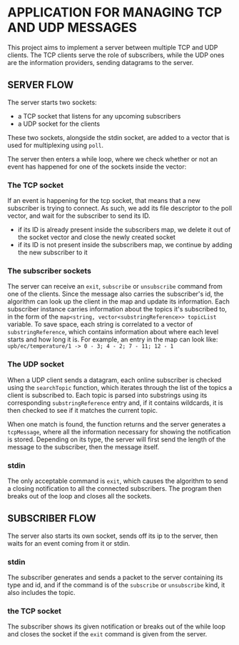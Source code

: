 # APPLICATION FOR MANAGING TCP AND UDP MESSAGES

This project aims to implement a server between multiple TCP and UDP clients.
The TCP clients serve the role of subscribers, while the UDP ones are the information providers,
sending datagrams to the server.

## SERVER FLOW
The server starts two sockets:
- a TCP socket that listens for any upcoming subscribers
- a UDP socket for the clients

These two sockets, alongside the stdin socket, are added to a vector that is used for multiplexing using `poll`.

The server then enters a while loop, where we check whether or not an event has happened for one of the sockets inside the vector:
### The TCP socket
If an event is happening for the tcp socket, that means that a new subscriber is trying to connect.
As such, we add its file descriptor to the poll vector, and wait for the subscriber to send its ID.
- if its ID is already present inside the subscribers map, we delete it out of the socket vector and close the newly created socket
- if its ID is not present inside the subscribers map, we continue by adding the new subscriber to it

### The subscriber sockets
The server can receive an `exit`, `subscribe` or `unsubscribe` command from one of the clients.
Since the message also carries the subscriber's id, the algorithm can look up the client in the map and update its information.
Each subscriber instance carries information about the topics it's subscribed to,
in the form of the `map<string, vector<substringReference>> topicList` variable.
To save space, each string is correlated to a vector of `substringReference`, which contains information about where each level starts and how long it is.
For example, an entry in the map can look like:
`upb/ec/temperature/1 -> 0 - 3; 4 - 2; 7 - 11; 12 - 1`

### The UDP socket
When a UDP client sends a datagram, each online subscriber is checked using the `searchTopic` function,
which iterates through the list of the topics a client is subscribed to.
Each topic is parsed into substrings using its corresponding `substringReference` entry and,
if it contains wildcards, it is then checked to see if it matches the current topic.

When one match is found, the function returns and the server generates a `tcpMessage`, where all the information necessary for showing the notification is stored.
Depending on its type, the server will first send the length of the message to the subscriber, then the message itself.

### stdin
The only acceptable command is `exit`, which causes the algorithm to send a closing notification to all the connected subscribers.
The program then breaks out of the loop and closes all the sockets.

## SUBSCRIBER FLOW
The server also starts its own socket, sends off its ip to the server, then waits for an event coming from it or stdin.
### stdin
The subscriber generates and sends a packet to the server containing its type and id, and if the command is of the `subscribe` or `unsubscribe` kind, it also includes the topic.

### the TCP socket
The subscriber shows its given notification or breaks out of the while loop and closes the socket if the `exit` command is given from the server.


